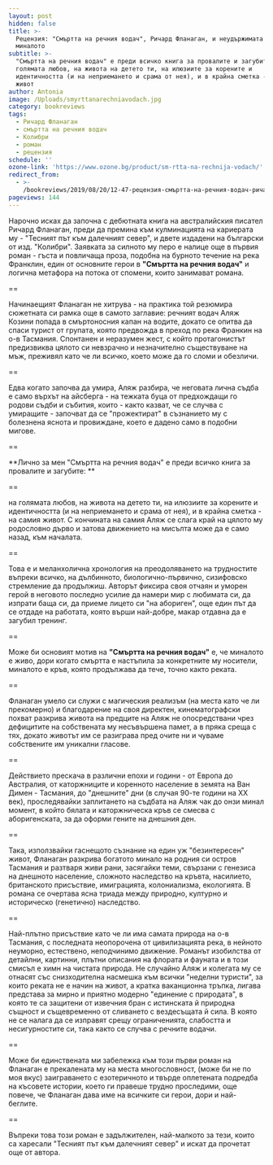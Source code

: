 ```yaml
---
layout: post
hidden: false
title: >-
  Рецензия: "Смъртта на речния водач", Ричард Фланаган, и неудържимата река на
  миналото
subtitle: >-
  "Смъртта на речния водач" е преди всичко книга за провалите и загубите: на
  голямата любов, на живота на детето ти, на илюзиите за корените и
  идентичността (и на неприемането и срама от нея), и в крайна сметка - на самия
  живот
author: Antonia
image: /Uploads/smyrttanarechniavodach.jpg
category: bookreviews
tags:
  - Ричард Фланаган
  - смъртта на речния водач
  - Колибри
  - роман
  - рецензия
schedule: ''
ozone-link: 'https://www.ozone.bg/product/sm-rtta-na-rechnija-vodach/'
redirect_from:
  - >-
    /bookreviews/2019/08/20/12-47-рецензия-смъртта-на-речния-водач-ричард-фланаган-и-неудържимата-река-на-миналото
pageviews: 144
---
```

Нарочно исках да започна с дебютната книга на австралийския писател Ричард Фланаган, преди да премина към кулминацията на кариерата му - "Тесният път към далечният север", и двете издадени на български от изд. "Колибри". Заявката за силното му перо е налице още в първия роман - гъста и повличаща проза, подобна на бурното течение на река Франклин, един от основните герои в **"Смъртта на речния водач"** и логична метафора на потока от спомени, които занимават романа. 

\==

Начинаещият Фланаган не хитрува - на практика той резюмира сюжетната си рамка още в самото заглавие: речният водач Аляж Козини попада в смъртоносния капан на водите, докато се опитва да спаси турист от групата, която предвожда в преход по река Франкин на о-в Тасмания. Спонтанен и неразумен жест, с който протагонистът предизвиква цялото си невзрачно и незначително съществуване на мъж, преживял като че ли всичко, което може да го сломи и обезличи. 

\==

Едва когато започва да умира, Аляж разбира, че неговата лична съдба е само върхът на айсберга - на тежката буца от предхождащи го родови съдби и събития, които - както казват, че се случва с умиращите - започват да се "прожектират" в съзнанието му с болезнена яснота и провиждане, което е дадено само в подобни мигове.

\==

**Лично за мен "Смъртта на речния водач" е преди всичко книга за провалите и загубите: **

\==

на голямата любов, на живота на детето ти, на илюзиите за корените и идентичността (и на неприемането и срама от нея), и в крайна сметка - на самия живот. С кончината на самия Аляж се слага край на цялото му родословно дърво и затова движението на мисълта може да е само назад, към началата. 

\==

Това е и меланхолична хронология на преодоляването на трудностите въпреки всичко, на дълбинното, биологично-първично, сизифовско стремление да продължиш. Авторът фиксира своя отчаян и уморен герой в неговото последно усилие да намери мир с любимата си, да изпрати баща си, да приеме лицето си "на абориген", още един път да се отдаде на работата, която върши най-добре, макар отдавна да е загубил тренинг.

\==

Може би основият мотив на **"Смъртта на речния водач"** е, че миналото е живо, дори когато смъртта е настъпила за конкретните му носители, миналото е кръв, която продължава да тече, точно както реката.  

\==

Фланаган умело си служи с магическия реализъм (на места като че ли прекомерно) и благодарение на своя директен, кинематографски похват разкрива живота на предците на Аляж не опосредствани чрез дефицитите на собствената му несъвършена памет, а в пряка среща с тях, докато животът им се разиграва пред очите ни и чуваме собствените им уникални гласове. 

\==

Действието прескача в различни епохи и години - от Европа до Австралия, от каторжниците и коренното население в земята на Ван Димен - Тасмания, до "днешните" дни (в случая 90-те години на XX век), проследявайки заплитането на съдбата на Аляж чак до онзи минал момент, в който бялата и каторжническа кръв се смесва с аборигенската, за да оформи гените на днешния ден.

\==

Така, използвайки гаснещото съзнание на един уж "безинтересен" живот, Фланаган разкрива богатото минало на родния си остров Тасмания и разтваря живи рани, засягайки теми, свързани с генезиса на днешното население, сложното наследство на кръвта, насилието, британското присъствие, имиграцията, колониализма, екологията. В романа се очертава ясна триада между природно, културно и историческо (генетично) наследство.

\==

Най-плътно присъствие като че ли има самата природа на о-в Тасмания, с последната неопорочена от цивилизацията река, в нейното неуморно, естествено, неподчинимо движение. Романът изобилства от детайлни, картинни, плътни описания на флората и фауната и в този смисъл е химн на чистата природа. Не случайно Аляж и колегата му се отнасят със снизходителна насмешка към всички "неделни туристи", за които реката не е начин на живот, а кратка ваканционна тръпка, лигава представа за мирно и приятно модерно "единение с природата", в която те са защитени от извечния бран с истинската й природна същност и същевременно от сливането с вездесъщата й сила. В която не се налага да се изправят срещу ограниченията, слабостта и несигурностите си, така както се случва с речните водачи. 

\==

Може би единствената ми забележка към този първи роман на Фланаган е прекалената му на места многословност, (може би не по моя вкус) заиграването с езотеричното и твърде оплетената подредба на късовете истории, което ги правеше трудно проследими, още повече, че Фланаган дава име на всичките си герои, дори и най-беглите. 

\==

Въпреки това този роман е задължителен, най-малкото за тези, които са харесали "Тесният път към далечният север" и искат да прочетат още от автора.
